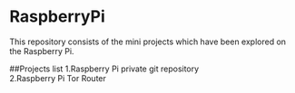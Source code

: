 # RaspberryPi
This repository consists of the mini projects which have been explored on the Raspberry Pi.

##Projects list
1.Raspberry Pi private git repository  
2.Raspberry Pi Tor Router  

